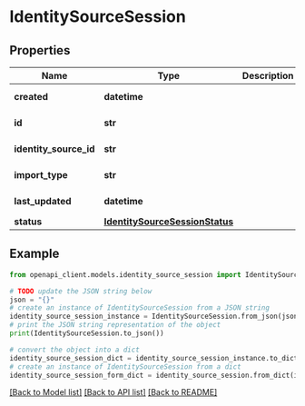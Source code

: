 # IdentitySourceSession


## Properties

Name | Type | Description | Notes
------------ | ------------- | ------------- | -------------
**created** | **datetime** |  | [optional] [readonly] 
**id** | **str** |  | [optional] [readonly] 
**identity_source_id** | **str** |  | [optional] [readonly] 
**import_type** | **str** |  | [optional] [readonly] 
**last_updated** | **datetime** |  | [optional] [readonly] 
**status** | [**IdentitySourceSessionStatus**](IdentitySourceSessionStatus.md) |  | [optional] 

## Example

```python
from openapi_client.models.identity_source_session import IdentitySourceSession

# TODO update the JSON string below
json = "{}"
# create an instance of IdentitySourceSession from a JSON string
identity_source_session_instance = IdentitySourceSession.from_json(json)
# print the JSON string representation of the object
print(IdentitySourceSession.to_json())

# convert the object into a dict
identity_source_session_dict = identity_source_session_instance.to_dict()
# create an instance of IdentitySourceSession from a dict
identity_source_session_form_dict = identity_source_session.from_dict(identity_source_session_dict)
```
[[Back to Model list]](../README.md#documentation-for-models) [[Back to API list]](../README.md#documentation-for-api-endpoints) [[Back to README]](../README.md)


